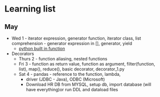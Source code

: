 # Learning list

## May 
- Wed 1 - iterator expression, generator function, iterator class, list comprehension - generator expression in [], generator, yield 
    - [python built in function](https://docs.python.org/3/library/functions.html#next)
- Decorators
    - Thurs 2 - function aliasing, nested functions
    - Fri 3 - function as return value, function as argument, filter(function, list), map(), reduce(), basic decorator, decorator_1.py
    - Sat 4 - pandas - reference to the function, lambda, 
      - driver (JDBC - Java), ODBC (Microsoft)
      - Download HR DB from MYSQL, setup db, import database (will have everything)or run DDL and dataload files 

  